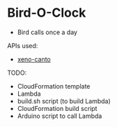 # Bird-O-Clock

- Bird calls once a day

APIs used:

- [xeno-canto](https://www.xeno-canto.org/explore/api)

TODO:

- CloudFormation template
- Lambda
- build.sh script (to build Lambda)
- CloudFormation build script
- Arduino script to call Lambda
